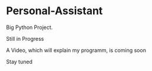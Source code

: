 # Personal-Assistant
Big Python Project. 


Still in Progress

A Video, which will explain my programm, is coming soon

Stay tuned
